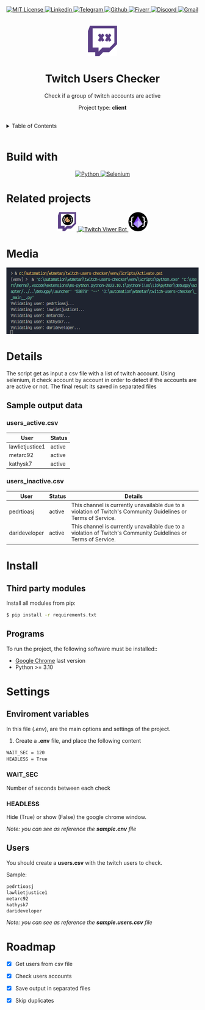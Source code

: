 <div><a href='https://github.com/darideveloper/twitch-users-checker/blob/master/LICENSE' target='_blank'>
            <img src='https://img.shields.io/github/license/darideveloper/twitch-users-checker.svg?style=for-the-badge' alt='MIT License' height='30px'/>
        </a><a href='https://www.linkedin.com/in/francisco-dari-hernandez-6456b6181/' target='_blank'>
                <img src='https://img.shields.io/static/v1?style=for-the-badge&message=LinkedIn&color=0A66C2&logo=LinkedIn&logoColor=FFFFFF&label=' alt='Linkedin' height='30px'/>
            </a><a href='https://t.me/darideveloper' target='_blank'>
                <img src='https://img.shields.io/static/v1?style=for-the-badge&message=Telegram&color=26A5E4&logo=Telegram&logoColor=FFFFFF&label=' alt='Telegram' height='30px'/>
            </a><a href='https://github.com/darideveloper' target='_blank'>
                <img src='https://img.shields.io/static/v1?style=for-the-badge&message=GitHub&color=181717&logo=GitHub&logoColor=FFFFFF&label=' alt='Github' height='30px'/>
            </a><a href='https://www.fiverr.com/darideveloper?up_rollout=true' target='_blank'>
                <img src='https://img.shields.io/static/v1?style=for-the-badge&message=Fiverr&color=222222&logo=Fiverr&logoColor=1DBF73&label=' alt='Fiverr' height='30px'/>
            </a><a href='https://discord.com/users/992019836811083826' target='_blank'>
                <img src='https://img.shields.io/static/v1?style=for-the-badge&message=Discord&color=5865F2&logo=Discord&logoColor=FFFFFF&label=' alt='Discord' height='30px'/>
            </a><a href='mailto:darideveloper@gmail.com?subject=Hello Dari Developer' target='_blank'>
                <img src='https://img.shields.io/static/v1?style=for-the-badge&message=Gmail&color=EA4335&logo=Gmail&logoColor=FFFFFF&label=' alt='Gmail' height='30px'/>
            </a></div><div align='center'><br><br><img src='https://raw.githubusercontent.com/darideveloper/twitch-users-checker/master/logo.webp' alt='Twitch Users Checker' height='80px'/>

# Twitch Users Checker

Check if a group of twitch accounts are active

Project type: **client**

</div><br><details>
            <summary>Table of Contents</summary>
            <ol>
<li><a href='#buildwith'>Build With</a></li>
<li><a href='#relatedprojects'>Related Projects</a></li>
<li><a href='#media'>Media</a></li>
<li><a href='#details'>Details</a></li>
<li><a href='#install'>Install</a></li>
<li><a href='#settings'>Settings</a></li>
<li><a href='#roadmap'>Roadmap</a></li></ol>
        </details><br>

# Build with

<div align='center'><a href='https://www.python.org/' target='_blank'> <img src='https://cdn.svgporn.com/logos/python.svg' alt='Python' title='Python' height='50px'/> </a><a href='https://www.selenium.dev/' target='_blank'> <img src='https://cdn.svgporn.com/logos/selenium.svg' alt='Selenium' title='Selenium' height='50px'/> </a></div>

# Related projects

<div align='center'><a href='https://github.com/darideveloper/twitch-cookies-getter' target='_blank'> <img src='https://github.com/darideveloper/twitch-cookies-getter/blob/master/logo.png?raw=true' alt='Twitch Cookies Getter' title='Twitch Cookies Getter' height='50px'/> </a><a href='https://github.com/darideveloper/twitch-viwer-bot' target='_blank'> <img src='https://github.com/darideveloper/twitch-viwer-bot/blob/master/logo.png?raw=true' alt='Twitch Viwer Bot' title='Twitch Viwer Bot' height='50px'/> </a><a href='https://github.com/darideveloper/twitch-cheer-bot' target='_blank'> <img src='https://github.com/darideveloper/twitch-cheer-bot/blob/master/logo.png?raw=true' alt='Twitch Cheer Bot' title='Twitch Cheer Bot' height='50px'/> </a></div>

# Media

![running](https://github.com/darideveloper/twitch-users-checker/blob/master/screenshots/running.png?raw=true)

# Details

The script get as input a csv file with a list of twitch account. 
Using selenium, it check account by account in order to detect if the accounts are are active or not. 
The final result its saved in separated files

## Sample output data

### users_active.csv
| User | Status |
| ----------- | ----------- |
|lawlietjustice1|active|
|metarc92|active|
|kathysk7|active|


### users_inactive.csv
| User | Status | Details |
| ----------- | ----------- | ----------- |
|pedrtioasj|active|This channel is currently unavailable due to a violation of Twitch's Community Guidelines or Terms of Service.|
|darideveloper|active|This channel is currently unavailable due to a violation of Twitch's Community Guidelines or Terms of Service.|

# Install

## Third party modules

Install all modules from pip: 

``` bash
$ pip install -r requirements.txt
```

## Programs

To run the project, the following software must be installed:: 

* [Google Chrome](https://www.google.com/intl/es/chrome) last version
* Python >= 3.10

# Settings

## Enviroment variables

In this file (*.env*), are the main options and settings of the project.

1. Create a **.env** file, and place the following content

```bash
WAIT_SEC = 120
HEADLESS = True
```

### WAIT_SEC

Number of seconds between each check

### HEADLESS

Hide (True) or show (False) the google chrome window.

*Note: you can see as reference the **sample.env** file*

## Users

You should create a **users.csv** with the twitch users to check.

Sample:
```
pedrtioasj
lawlietjustice1
metarc92
kathysk7
darideveloper
```

*Note: you can see as reference the **sample.users.csv** file*

# Roadmap

* [X] Get users from csv file
* [X] Check users accounts
* [X] Save output in separated files
* [X] Skip duplicates

